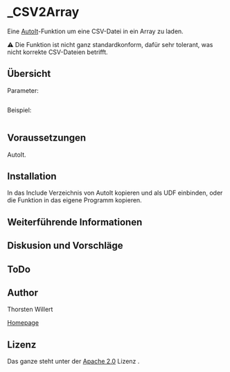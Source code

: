 # _CSV2Array

Eine [AutoIt](https://www.autoitscript.com/site/autoit/)-Funktion um eine CSV-Datei in ein Array zu laden.

:warning: Die Funktion ist nicht ganz standardkonform, dafür sehr tolerant, was nicht korrekte CSV-Dateien betrifft. 

## Übersicht

Parameter:
```autoit
```

Beispiel:
```autoit
```


## Voraussetzungen

AutoIt.


## Installation

In das Include Verzeichnis von AutoIt kopieren und als UDF einbinden, oder die Funktion in das eigene Programm kopieren.

## Weiterführende Informationen

## Diskusion und Vorschläge

## ToDo

## Author
Thorsten Willert

[Homepage](http://www.thorsten-willert.de/)

## Lizenz
Das ganze steht unter der [Apache 2.0](https://github.com/THWillert//__PlanMaker_SafePDF/blob/master/LICENSE) Lizenz
.
